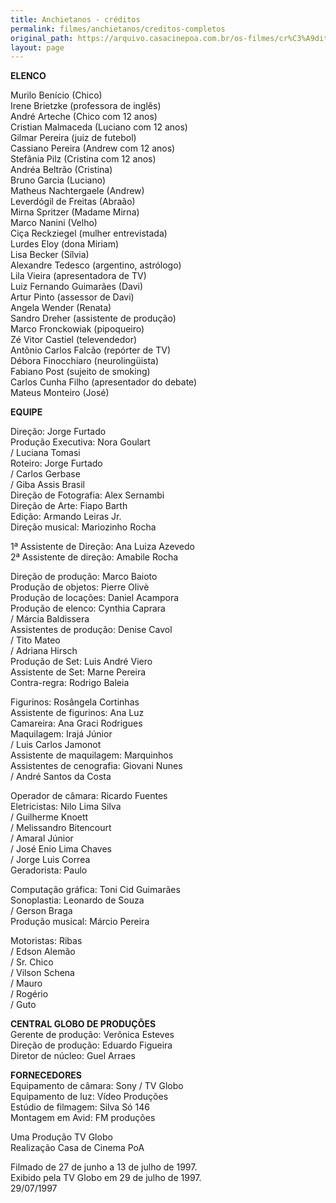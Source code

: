 ```yaml
---
title: Anchietanos - créditos
permalink: filmes/anchietanos/creditos-completos
original_path: https://arquivo.casacinepoa.com.br/os-filmes/cr%C3%A9ditos/anchietanos.html
layout: page
---
```

**ELENCO**

Murilo Benício (Chico)\
Irene Brietzke (professora de inglês)\
André Arteche (Chico com 12 anos)\
Cristian Malmaceda (Luciano com 12 anos)\
Gilmar Pereira (juiz de futebol)\
Cassiano Pereira (Andrew com 12 anos)\
Stefânia Pilz (Cristina com 12 anos)\
Andréa Beltrão (Cristina)\
Bruno Garcia (Luciano)\
Matheus Nachtergaele (Andrew)\
Leverdógil de Freitas (Abraão)\
Mirna Spritzer (Madame Mirna)\
Marco Nanini (Velho)\
Ciça Reckziegel (mulher entrevistada)\
Lurdes Eloy (dona Miriam)\
Lisa Becker (Sílvia)\
Alexandre Tedesco (argentino, astrólogo)\
Lila Vieira (apresentadora de TV)\
Luiz Fernando Guimarães (Davi)\
Artur Pinto (assessor de Davi)\
Angela Wender (Renata)\
Sandro Dreher (assistente de produção)\
Marco Fronckowiak (pipoqueiro)\
Zé Vitor Castiel (televendedor)\
Antônio Carlos Falcão (repórter de TV)\
Débora Finocchiaro (neurolingüista)\
Fabiano Post (sujeito de smoking)\
Carlos Cunha Filho (apresentador do debate)\
Mateus Monteiro (José) 

**EQUIPE**

Direção: Jorge Furtado\
Produção Executiva: Nora Goulart\
/ Luciana Tomasi\
Roteiro: Jorge Furtado\
/ Carlos Gerbase\
/ Giba Assis Brasil\
Direção de Fotografia: Alex Sernambi\
Direção de Arte: Fiapo Barth\
Edição: Armando Leiras Jr.\
Direção musical: Mariozinho Rocha

1ª Assistente de Direção: Ana Luiza Azevedo\
2ª Assistente de direção: Amabile Rocha

Direção de produção: Marco Baioto\
Produção de objetos: Pierre Olivè\
Produção de locações: Daniel Acampora\
Produção de elenco: Cynthia Caprara\
/ Márcia Baldissera\
Assistentes de produção: Denise Cavol\
/ Tito Mateo\
/ Adriana Hirsch\
Produção de Set: Luis André Viero\
Assistente de Set: Marne Pereira\
Contra-regra: Rodrigo Baleia

Figurinos: Rosângela Cortinhas\
Assistente de figurinos: Ana Luz\
Camareira: Ana Graci Rodrigues\
Maquilagem: Irajá Júnior\
/ Luis Carlos Jamonot\
Assistente de maquilagem: Marquinhos\
Assistentes de cenografia: Giovani Nunes\
/ André Santos da Costa

Operador de câmara: Ricardo Fuentes\
Eletricistas: Nilo Lima Silva\
/ Guilherme Knoett\
/ Melissandro Bitencourt\
/ Amaral Júnior\
/ José Enio Lima Chaves\
/ Jorge Luis Correa\
Geradorista: Paulo

Computação gráfica: Toni Cid Guimarães\
Sonoplastia: Leonardo de Souza\
/ Gerson Braga\
Produção musical: Márcio Pereira

Motoristas: Ribas\
/ Edson Alemão\
/ Sr. Chico\
/ Vilson Schena\
/ Mauro\
/ Rogério\
/ Guto

**CENTRAL GLOBO DE PRODUÇÕES**\
Gerente de produção: Verônica Esteves\
Direção de produção: Eduardo Figueira\
Diretor de núcleo: Guel Arraes

**FORNECEDORES**\
Equipamento de câmara: Sony / TV Globo\
Equipamento de luz: Vídeo Produções\
Estúdio de filmagem: Silva Só 146\
Montagem em Avid: FM produções

Uma Produção TV Globo\
Realização Casa de Cinema PoA

Filmado de 27 de junho a 13 de julho de 1997.\
Exibido pela TV Globo em 29 de julho de 1997.\
29/07/1997